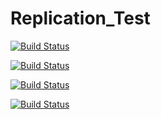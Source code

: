 Replication_Test
================

[![Build Status](https://img.shields.io/travis/vmware/vca-cli.svg?style=plastic)](http://107.189.120.119/job/photon-build-dev_test/)

[![Build Status](https://img.shields.io/jenkins/s/https/jenkins.qa.ubuntu.com/precise-desktop-amd64_default.svg?style=plastic)](http://107.189.120.119/job/photon-build-dev_test/)


[![Build Status](http://107.189.112.231/job/photon_build_dev/badge/icon?style=plastic)](http://107.189.112.232/job/photon-build-dev/)

[![Build Status](https://ci.storm-enroute.com:8080/job/public-macrogl/badge/icon?style=plastic)](http://107.189.112.232/job/photon-build-dev/)



